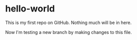 # hello-world
This is my first repo on GitHub.  Nothing much will be in here.

Now I'm testing a new branch by making changes to this file.
